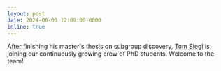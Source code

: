 ```yaml
---
layout: post
date: 2024-06-03 12:00:00-0000
inline: true
---
```


After finishing his master's thesis on subgroup discovery, [Tom Siegl](/people/team/tom-siegl) is joining our continuously growing crew of PhD students. Welcome to the team!
